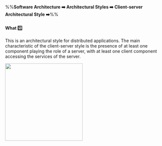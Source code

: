 <link rel="stylesheet" href="{{baseUrl}}/css/textbook.css">

<div class="website-content">

%%**Software Architecture :arrow_right: Architectural Styles :arrow_right: Client-server Architectural Style :arrow_right:**%%

#### What :one:

<div id="main">

This is an architectural style for distributed applications. The main characteristic of the client-server style is the presence of at least one component playing the role of a server, with at least one client component accessing the services of the server.

<img src="{{baseUrl}}/architecture/architecturalStyles/clientServer/what/images/clientServer.png" height="250" />
<p/>

</div>
</div>
